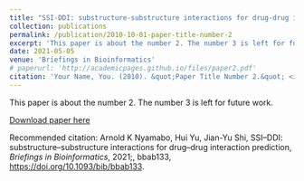 ```yaml
---
title: "SSI-DDI: substructure-substructure interactions for drug-drug interaction prediction"
collection: publications
permalink: /publication/2010-10-01-paper-title-number-2
excerpt: 'This paper is about the number 2. The number 3 is left for future work.'
date: 2021-05-05
venue: 'Briefings in Bioinformatics'
# paperurl: 'http://academicpages.github.io/files/paper2.pdf'
citation: 'Your Name, You. (2010). &quot;Paper Title Number 2.&quot; <i>Journal 1</i>. 1(2).'
---
```

This paper is about the number 2. The number 3 is left for future work.

[Download paper here](http://academicpages.github.io/files/paper2.pdf)

<!-- Recommended citation: Your Name, You. (2010). "Paper Title Number 2." <i>Journal 1</i>. 1(2). -->
Recommended citation: Arnold K Nyamabo, Hui Yu, Jian-Yu Shi, SSI–DDI: substructure–substructure interactions for drug–drug interaction prediction, <i>Briefings in Bioinformatics</i>, 2021;, bbab133, https://doi.org/10.1093/bib/bbab133.
